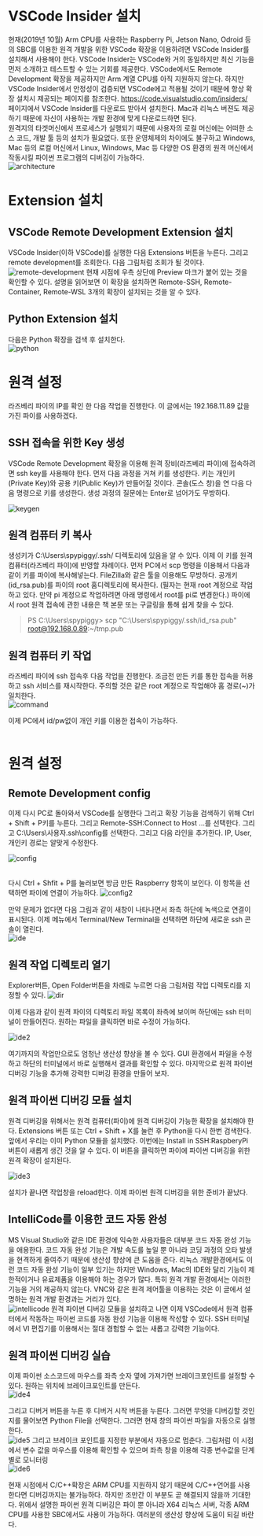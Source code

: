 # VSCode Insider 설치
현재(2019년 10월) Arm CPU를 사용하는 Raspberry Pi, Jetson Nano, Odroid 등의 SBC를 이용한 원격 개발을 위한 VSCode 확장을 이용하려면 VSCode Insider를 설치해서 사용해야 한다. VSCode Insider는 VSCode와 거의 동일하지만 최신 기능을 먼저 소개하고 테스트할 수 있는 기회를 제공한다. VSCode에서도 Remote Development 확장을 제공하지만 Arm 계열 CPU를 아직 지원하지 않는다. 하지만 VSCode Insider에서 안정성이 검증되면 VSCode에고 적용될 것이기 때문에 항상 확장 설치시 제공되는 페이지를 참조한다. https://code.visualstudio.com/insiders/ 페이지에서 VSCode Insider를 다운로드 받아서 설치한다. Mac과 리눅스 버젼도 제공하기 때문에 자신이 사용하는 개발 환경에 맞게 다운로드하면 된다.</br>
원격지의 타겟머신에서 프로세스가 실행되기 때문에 사용자의 로컬 머신에는 어떠한 소스 코드, 개발 툴 등의 설치가 필요없다. 또한 운영체제의 차이에도 불구하고 Windows, Mac 등의 로컬 머신에서 Linux, Windows, Mac 등 다양한 OS 환경의 원격 머신에서 작동시킬 파이썬 프로그램의 디버깅이 가능하다.</br>
![architecture](../../tip_image/1-5-14.png)


# Extension 설치
## VSCode Remote Development Extension 설치

VSCode Insider(이하 VSCode)를 실행한 다음 Extensions 버튼을 누른다. 그리고 remote development를 조회한다.  다음 그림처럼 조회가 될 것이다.<br/>
![remote-development](../../tip_image/1-5-1.png)
현재 시점에 우측 상단에 Preview 마크가 붙어 있는 것을 확인할 수 있다. 설명을 읽어보면 이 확장을 설치하면 Remote-SSH, Remote-Container, Remote-WSL 3개의 확장이 설치되는 것을 알 수 있다.


## Python  Extension  설치
다음은 Python 확장을 검색 후 설치한다.<br/>
![python](../../tip_image/1-5-2.png)

# 원격 설정
라즈베리 파이의 IP를 확인 한 다음 작업을 진행한다. 이 글에서는 192.168.11.89 값을 가진 파이를 사용하겠다.

## SSH 접속을 위한 Key 생성
VSCode Remote Development 확장을 이용해 원격 장비(라즈베리 파이)에 접속하려면 ssh key를 사용해야 한다.
먼저 다음 과정을 거쳐 키를 생성한다. 키는 개인키(Private Key)와 공용 키(Public Key)가 만들어질 것이다.
콘솔(도스 창)을 연 다음 다음 명령으로 키를 생성한다. 생성 과정의 질문에는 Enter로 넘어가도 무방하다.</br>

![keygen](../../tip_image/1-5-13.png)


## 원격 컴퓨터 키 복사
생성키가 C:\Users\spypiggy/.ssh/ 디렉토리에 있음을 알 수 있다. 이제 이 키를 원격 컴퓨터(라즈베리 파이)에 반영할 차례이다.
먼저 PC에서 scp 명령을 이용해서 다음과 같이 키를 파이에 복사해넣는다. FileZilla와 같은 툴을 이용해도 무방하다. 공개키(id_rsa.pub)를 파이의 root 홈디렉토리에 복사한다. (필자는 현재 root 계정으로 작업하고 있다. 만약 pi 계정으로 작업하려면 아래 명령에서 root를 pi로 변경한다.) 파이에서 root 원격 접속에 관한 내용은 책 본문 또는 구글링을 통해 쉽게 찾을 수 있다.

>PS C:\Users\spypiggy> scp "C:\Users\spypiggy/.ssh/id_rsa.pub" root@192.168.0.89:~/tmp.pub

## 원격 컴퓨터 키 작업
라즈베리 파이에 ssh 접속후 다음 작업을 진행한다. 조금전 만든 키를 통한 접속을 허용하고 ssh 서비스를 재시작한다. 주의할 것은 같은 root 계정으로 작업해야 홈 경로(~)가 일치한다.</br>
![command](../../tip_image/1-5-12.png)

이제 PC에서 id/pw없이 개인 키를 이용한 접속이 가능하다.</br></br>

# 원격 설정
## Remote Development config

이제 다시 PC로 돌아와서 VSCode를 실행한다 그리고 확장 기능을 검색하기 위해 Ctrl + Shift + P키를 누른다. 그리고 Remote-SSH:Connect to Host ...를 선택한다. 그리고 C:\Users\사용자\.ssh\config를 선택한다. 그리고 다음 라인을 추가한다. IP, User, 개인키 경로는 알맞게 수정한다. </br>

![config](../../tip_image/1-5-3.png)

</br>다시 Ctrl + Shfit + P를 눌러보면 방금 만든 Raspberry 항목이 보인다. 이 항목을 선택하면 파이에 연결이 가능하다.
![config2](../../tip_image/1-5-4.png)

만약 문제가 없다면 다음 그림과 같이 새창이 나타나면서 좌측 하단에 녹색으로 연결이 표시된다. 이제 메뉴에서 Terminal/New Terminal을 선택하면 하단에 새로운 ssh 콘솔이 열린다.</br>
![ide](../../tip_image/1-5-5.png)

## 원격 작업 디렉토리 열기

Explorer버튼, Open Folder버튼을 차례로 누르면 다음 그림처럼 작업 디렉토리를 지정할 수 있다.
![dir](../../tip_image/1-5-6.png)

이제 다음과 같이 원격 파이의 디렉토리 파일 목록이 좌측에 보이며 하단에는 ssh 터미널이 만들어진다. 원하는 파일을 클릭하면 바로 수정이 가능하다.</br>

![ide2](../../tip_image/1-5-7.png)

여기까지의 작업만으로도 엄청난 생산성 향상을 볼 수 있다. GUI 환경에서 파일을 수정하고 하단의 터미널에서 바로 실행해서 결과를 확인할 수 있다. 마지막으로 원격 파이썬 디버깅 기능을 추가해 강력한 디버깅 환경을 만들어 보자.</br>

## 원격 파이썬 디버깅 모듈 설치

원격 디버깅을 위해서는 원격 컴퓨터(파이)에 원격 디버깅이 가능한 확장을 설치해야 한다. Extensions 버튼 또는 Ctrl + Shift + X를 눌런 후 Python을 다시 한번 검색한다. 앞에서 우리는 이미 Python 모듈을 설치했다. 이번에는 Install in SSH:RaspberyPi 버튼이 새롭게 생긴 것을 알 수 있다.
이 버튼을 클릭하면 파이에 파이썬 디버깅을 위한 원격 확장이 설치된다.</br>

![ide3](../../tip_image/1-5-8.png)

설치가 끝나면 작업창을  reload한다. 이제 파이썬 원격 디버깅을 위한 준비가 끝났다.</br>

## IntelliCode를 이용한 코드 자동 완성
MS Visual Studio와 같은 IDE 환경에 익숙한 사용자들은 대부분 코드 자동 완성 기능을 애용한다. 코드 자동 완성 기능은 개발 속도를 높일 뿐 아니라 코딩 과정의 오타 발생을 현격하게 줄여주기 때문에 생산성 향상에 큰 도움을 준다.
리눅스 개발환경에서도 이런 코드 자동 완성 기능이 일부 있기는 하지만 Windows, Mac의 IDE와 달리 기능이 제한적이거나 유료제품을 이용해야 하는 경우가 많다. 특히 원격 개발 환경에서는 이러한 기능을 거의 제공하지 않는다. VNC와 같은 원격 제어툴을 이용하는 것은 이 글에서 설명하는 원격 개발 환경과는 거리가 있다.</br>
![intellicode](../../tip_image/intellicode.gif)
원격 파이썬 디버깅 모듈을 설치하고 나면 이제 VSCode에서 원격 컴퓨터에서 작동하는 파이썬 코드를 자동 완성 기능을 이용해 작성할 수 있다. SSH 터미널에서 VI 편집기를 이용해서는 절대 경험할 수 없는 새롭고 강력한 기능이다. 


## 원격 파이썬 디버깅 실습

이제 파이썬 소스코드에 마우스를 좌측 숫자 옆에 가져가면 브레이크포인트를 설정할 수 있다. 원하는 위치에 브레이크포인트를 만든다.</br>
![ide4](../../tip_image/1-5-9.png)

그리고 디버거 버튼을 누른 후 디버거 시작 버튼을 누른다. 그러면 무엇을 디버깅할 것인지를 물어보면 Python File을 선택한다. 그러면 현재 창의 파이썬 파일을 자동으로 실행한다.   </br>
![ide5](../../tip_image/1-5-10.png)
그리고 브레이크 포인트를 지정한 부분에서 자동으로 멈춘다. 그림처럼 이 시점에서 변수 값을 마우스를 이용해 확인할 수 있으며 좌측 창을 이용해 각종 변수값을 단계별로 모니터링</br>
![ide6](../../tip_image/1-5-11.png)

현재 시점에서 C/C++확장은 ARM CPU를 지원하지 않기 때문에 C/C++언어를 사용한다면 디버깅까지는 불가능하다. 하지만 조만간 이 부분도 곧 해결되지 않을까 기대한다.
위에서 설명한 파이썬 원격 디버깅은 파이 뿐 아니라 X64 리눅스 서버, 각종 ARM CPU를 사용한 SBC에서도 사용이 가능하다. 여러분의 생산성 향상에 도움이 되길 바란다.








